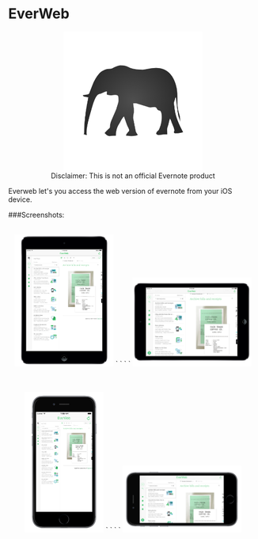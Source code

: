 # EverWeb

<p align="center">
<img src="EverWeb/Screenshots/elephant.png" width="280">  
<br/>
Disclaimer: This is not an official Evernote product
<p>

Everweb let's you access the web version of evernote from your iOS device.

###Screenshots:

<p align="center">
<br/>
<img src="EverWeb/Screenshots/ipad-portrait.png" width="200"> `  ` `  ` <img src="EverWeb/Screenshots/ipad-landscape.png" width="240">
<br/>
<br/>
<p>

<p align="center">
<br/>
<img src="EverWeb/Screenshots/iphone-portrait.png" width="160"> `  ` `  ` <img src="EverWeb/Screenshots/iphone-landscape.png" width="240">
<br/>
<br/>
<p>
